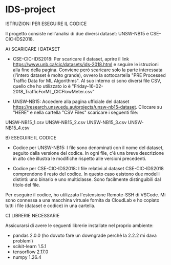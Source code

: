 # IDS-project

ISTRUZIONI PER ESEGUIRE IL CODICE

Il progetto consiste nell'analisi di due diversi dataset: UNSW-NB15 e CSE-CIC-IDS2018.

A) SCARICARE I DATASET

- CSE-CIC-IDS2018: Per scaricare il dataset, aprire il link https://www.unb.ca/cic/datasets/ids-2018.html e seguire le istruzioni alla fine della pagina. Conviene però scaricare solo la parte interessata (l'intero dataset è molto grande), ovvero la sottocartella "PRE Processed Traffic Data for ML Algorithms". Al suo interno ci sono diversi file CSV, quello che ho utilizzato io è "Friday-16-02-2018_TrafficForML_CICFlowMeter.csv"

- UNSW-NB15: Accedere alla pagina ufficiale del dataset https://research.unsw.edu.au/projects/unsw-nb15-dataset. Cliccare su "HERE" e nella cartella "CSV Files" scaricare i seguenti file:

UNSW-NB15_1.csv
UNSW-NB15_2.csv
UNSW-NB15_3.csv
UNSW-NB15_4.csv

B) ESEGUIRE IL CODICE

- Codice per UNSW-NB15: I file sono denominati con il nome del dataset, seguito dalla versione del codice. In ogni file, c'è una breve descrizione in alto che illustra le modifiche rispetto alle versioni precedenti.

- Codice per CSE-CIC-IDS2018: I file relativi al dataset CSE-CIC-IDS2018 comprendono il resto del codice. In questo caso esistono due modelli distinti: uno binario e uno multiclasse. Sono facilmente distinguibili dal titolo del file.

Per eseguire il codice, ho utilizzato l'estensione Remote-SSH di VSCode. Mi sono connessa a una macchina virtuale fornita da CloudLab e ho copiato tutti i file (dataset e codice) in una cartella.

C) LIBRERIE NECESSARIE

Assicurarsi di avere le seguenti librerie installate nel proprio ambiente:
- pandas 2.0.0 (ho dovuto fare un downgrade perchè la 2.2.2 mi dava problemi)
- scikit-learn 1.5.1
- tensorflow 2.17.0
- numpy 1.26.4
